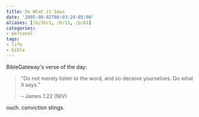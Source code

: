 ```yaml
---
title: Do What it Says
date: '2005-08-02T08:03:24-05:00'
aliases: [/b/3bc1, /b/11, /p/61]
categories:
- personal
tags:
- life
- bible
---
```

BibleGateway's verse of the day:

> "Do not merely listen to the word, and so deceive yourselves. Do what it says."
>
> <footer>– James 1:22 (NIV)</footer>

ouch.  conviction stings.
